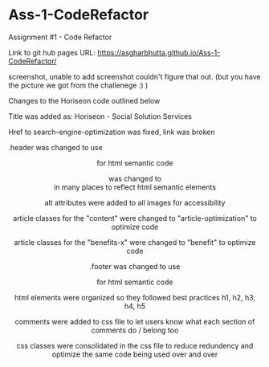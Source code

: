 # Ass-1-CodeRefactor

Assignment #1 - Code Refactor

Link to git hub pages URL: https://asgharbhutta.github.io/Ass-1-CodeRefactor/

screenshot, unable to add screenshot couldn't figure that out. (but you have the picture we got from the challenege :) )

Changes to the Horiseon code outlined below

Title was added as: Horiseon - Social Solution Services

Href to search-engine-optimization was fixed, link was broken

.header was changed to use <header> for html semantic code

<div> was changed to <article> in many places to reflect html semantic elements
  
alt attributes were added to all images for accessibility

article classes for the "content" were changed to "article-optimization" to optimize code

article classes for the "benefits-x" were changed to "benefit" to optimize code

.footer was changed to use <footer> for html semantic code

<Hx> html elements were organized so they followed best practices h1, h2, h3, h4, h5
  
comments were added to css file to let users know what each section of comments do / belong too

css classes were consolidated in the css file to reduce redundency and optimize the same code being used over and over
  
